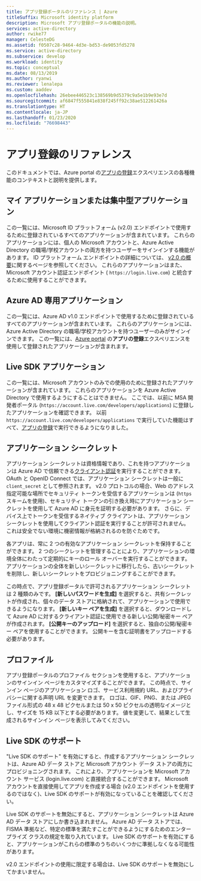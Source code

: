 ```yaml
---
title: アプリ登録ポータルのリファレンス | Azure
titleSuffix: Microsoft identity platform
description: Microsoft アプリ登録ポータルの機能の説明。
services: active-directory
author: rwike77
manager: CelesteDG
ms.assetid: f0507c28-9464-4d3e-bd53-de9053fd5278
ms.service: active-directory
ms.subservice: develop
ms.workload: identity
ms.topic: conceptual
ms.date: 08/13/2019
ms.author: ryanwi
ms.reviewer: lenalepa
ms.custom: aaddev
ms.openlocfilehash: 26ebee446523c138569b9d5379c9a5e1b9e93e7d
ms.sourcegitcommit: af6847f555841e838f245ff92c38ae512261426a
ms.translationtype: HT
ms.contentlocale: ja-JP
ms.lasthandoff: 01/23/2020
ms.locfileid: "76698443"
---
```

# <a name="app-registration-reference"></a>アプリ登録のリファレンス

このドキュメントでは、Azure portal の[アプリの登録](https://aka.ms/appregistrations)エクスペリエンスの各種機能のコンテキストと説明を提供します。

## <a name="my-applications-or-converged-applications"></a>マイ アプリケーションまたは集中型アプリケーション

この一覧には、Microsoft ID プラットフォーム (v2.0) エンドポイントで使用するために登録されているすべてのアプリケーションが含まれています。 これらのアプリケーションには、個人の Microsoft アカウントと、Azure Active Directory の職場/学校アカウントの両方を持つユーザーをサインインする機能があります。 ID プラットフォーム エンドポイントの詳細については、 [v2.0 の概要](active-directory-appmodel-v2-overview.md)に関するページを参照してください。 これらのアプリケーションはまた、Microsoft アカウント認証エンドポイント ( `https://login.live.com`) と統合するために使用することができます。

## <a name="azure-ad-only-applications"></a>Azure AD 専用アプリケーション

この一覧には、Azure AD v1.0 エンドポイントで使用するために登録されているすべてのアプリケーションが含まれています。 これらのアプリケーションには、Azure Active Directory の職場/学校アカウントを持つユーザーのみがサインインできます。 この一覧には、[Azure portal](https://portal.azure.com) の**アプリの登録**エクスペリエンスを使用して登録されたアプリケーションが含まれます。

## <a name="live-sdk-applications"></a>Live SDK アプリケーション

この一覧には、Microsoft アカウントのみでの使用のために登録されたアプリケーションが含まれています。 これらのアプリケーションを Azure Active Directory で使用するようにすることはできません。 ここでは、以前に MSA 開発者ポータル (`https://account.live.com/developers/applications`) に登録したアプリケーションを確認できます。 以前 `https://account.live.com/developers/applications` で実行していた機能はすべて、[アプリの登録](https://aka.ms/appregistrations)で実行できるようになりました。

## <a name="application-secrets"></a>アプリケーション シークレット

アプリケーション シークレットは資格情報であり、これを持つアプリケーションは Azure AD で信頼できる[クライアント認証](https://tools.ietf.org/html/rfc6749#section-2.3)を実行することができます。 OAuth と OpenID Connect では、アプリケーション シークレットは一般に `client_secret` として参照されます。 v2.0 プロトコルの場合、Web のアドレス指定可能な場所でセキュリティ トークンを受信するアプリケーションは (`https` スキームを使用)、セキュリティ トークンの引き換え時にアプリケーション シークレットを使用して Azure AD に身元を証明する必要があります。 さらに、デバイス上でトークンを受信するネイティブ クライアントは、アプリケーション シークレットを使用してクライアント認証を実行することが許可されません。 これは安全でない環境に機密情報が格納されるのを防ぐためです。

各アプリは、常に 2 つの有効なアプリケーション シークレットを保持することができます。 2 つのシークレットを管理することにより、アプリケーションの環境全体にわたって定期的にキーのロール オーバーを実行することができます。 アプリケーションの全体を新しいシークレットに移行したら、古いシークレットを削除し、新しいシークレットをプロビジョニングすることができます。

この時点で、アプリ登録ポータルで許可されるアプリケーション シークレットは 2 種類のみです。 **[新しいパスワードを生成]** を選択すると、共有シークレットが作成され、個々のデータ ストアに格納されて、アプリケーションで使用できるようになります。 **[新しいキー ペアを生成]** を選択すると、ダウンロードして Azure AD に対するクライアント認証に使用できる新しい公開/秘密キー ペアが作成されます。 **[公開キーのアップロード]** を選択すると、独自の公開/秘密キー ペアを使用することができます。
公開キーを含む証明書をアップロードする必要があります。

## <a name="profile"></a>プロファイル

アプリ登録ポータルのプロファイル セクションを使用すると、アプリケーションのサインイン ページをカスタマイズすることができます。 この時点で、サインイン ページのアプリケーション ロゴ、サービス利用規約 URL、およびプライバシーに関する声明 URL を変更できます。 ロゴは、GIF、PNG、または JPEG ファイル形式の 48 x 48 ピクセルまたは 50 x 50 ピクセルの透明なイメージとし、サイズを 15 KB 以下とする必要があります。 値を変更して、結果として生成されるサインイン ページを表示してみてください。

## <a name="live-sdk-support"></a>Live SDK のサポート

"Live SDK のサポート" を有効にすると、作成するアプリケーション シークレットは、Azure AD データ ストアと Microsoft アカウント データ ストアの両方にプロビジョニングされます。 これにより、アプリケーションを Microsoft アカウント サービス (login.live.com) と直接統合することができます。 Microsoft アカウントを直接使用してアプリを作成する場合 (v2.0 エンドポイントを使用するのではなく)、Live SDK のサポートが有効になっていることを確認してください。

Live SDK のサポートを無効にすると、アプリケーション シークレットは Azure AD データ ストアにしか書き込まれません。 Azure AD データ ストアでは、FISMA 準拠など、特定の標準を満たすことができるようにするためのエンタープライズ クラスの規定を取り入れています。 Live SDK のサポートを有効にすると、アプリケーションがこれらの標準のうちのいくつかに準拠しなくなる可能性があります。

v2.0 エンドポイントの使用に限定する場合は、Live SDK のサポートを無効にしてかまいません。
